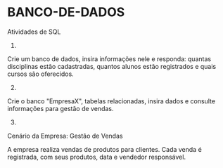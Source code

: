 # BANCO-DE-DADOS
Atividades de SQL

1.
Crie um banco de dados, insira informações nele e responda: quantas disciplinas estão cadastradas,
quantos alunos estão registrados e quais cursos são oferecidos.


2.
Crie o banco "EmpresaX", tabelas relacionadas, insira dados e consulte informações para gestão de vendas.

3.
Cenário da Empresa: Gestão de Vendas

A empresa realiza vendas de produtos para clientes. 
Cada venda é registrada, com seus produtos, data e vendedor responsável.
